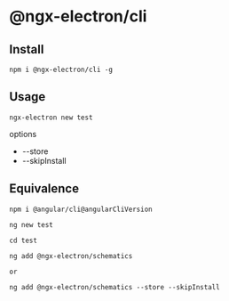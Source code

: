 # @ngx-electron/cli


## Install

```
npm i @ngx-electron/cli -g
```

## Usage

```
ngx-electron new test
```

options 
* --store 
* --skipInstall


## Equivalence

```
npm i @angular/cli@angularCliVersion

ng new test

cd test

ng add @ngx-electron/schematics

or 

ng add @ngx-electron/schematics --store --skipInstall
```

